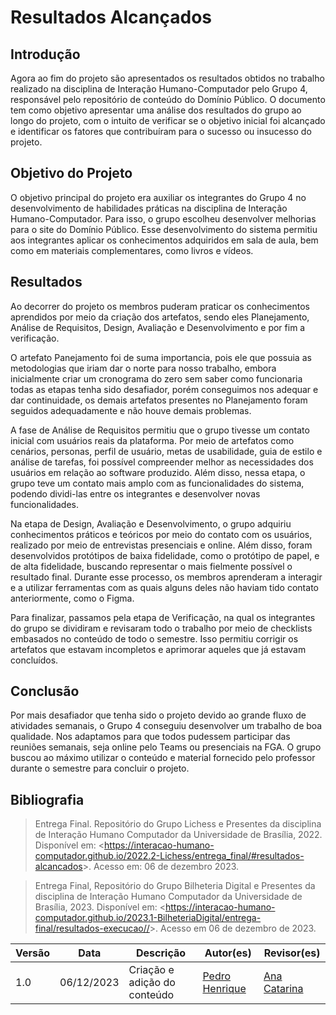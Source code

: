 # Resultados Alcançados

## Introdução

Agora ao fim do projeto são apresentados os resultados obtidos no trabalho realizado na disciplina de Interação Humano-Computador pelo Grupo 4, responsável pelo repositório de conteúdo do Domínio Público. O documento tem como objetivo apresentar uma análise dos resultados do grupo ao longo do projeto, com o intuito de verificar se o objetivo inicial foi alcançado e identificar os fatores que contribuíram para o sucesso ou insucesso do projeto.

## Objetivo do Projeto

O objetivo principal do projeto era auxiliar os integrantes do Grupo 4 no desenvolvimento de habilidades práticas na disciplina de Interação Humano-Computador. Para isso, o grupo escolheu desenvolver melhorias para o site do Domínio Público. Esse desenvolvimento do sistema permitiu aos integrantes aplicar os conhecimentos adquiridos em sala de aula, bem como em materiais complementares, como livros e vídeos.

## Resultados

Ao decorrer do projeto os membros puderam praticar os conhecimentos aprendidos por meio da criação dos artefatos, sendo eles Planejamento, Análise de Requisitos, Design, Avaliação e Desenvolvimento e por fim a verificação.

O artefato Panejamento foi de suma importancia, pois ele que possuia as metodologias que iriam dar o norte para nosso trabalho, embora inicialmente criar um cronograma do zero sem saber como funcionaria todas as etapas tenha sido desafiador, porém conseguimos nos adequar e dar continuidade, os demais artefatos presentes no Planejamento foram seguidos adequadamente e não houve demais problemas.

A fase de Análise de Requisitos permitiu que o grupo tivesse um contato inicial com usuários reais da plataforma. Por meio de artefatos como cenários, personas, perfil de usuário, metas de usabilidade, guia de estilo e análise de tarefas, foi possível compreender melhor as necessidades dos usuários em relação ao software produzido. Além disso, nessa etapa, o grupo teve um contato mais amplo com as funcionalidades do sistema, podendo dividi-las entre os integrantes e desenvolver novas funcionalidades.

Na etapa de Design, Avaliação e Desenvolvimento, o grupo adquiriu conhecimentos práticos e teóricos por meio do contato com os usuários, realizado por meio de entrevistas presenciais e online. Além disso, foram desenvolvidos protótipos de baixa fidelidade, como o protótipo de papel, e de alta fidelidade, buscando representar o mais fielmente possível o resultado final. Durante esse processo, os membros aprenderam a interagir e a utilizar ferramentas com as quais alguns deles não haviam tido contato anteriormente, como o Figma.

Para finalizar, passamos pela etapa de Verificação, na qual os integrantes do grupo se dividiram e revisaram todo o trabalho por meio de checklists embasados no conteúdo de todo o semestre. Isso permitiu corrigir os artefatos que estavam incompletos e aprimorar aqueles que já estavam concluídos.

## Conclusão

Por mais desafiador que tenha sido o projeto devido ao grande fluxo de atividades semanais, o Grupo 4 conseguiu desenvolver um trabalho de boa qualidade. Nos adaptamos para que todos pudessem participar das reuniões semanais, seja online pelo Teams ou presenciais na FGA. O grupo buscou ao máximo utilizar o conteúdo e material fornecido pelo professor durante o semestre para concluir o projeto.

## Bibliografia

> Entrega Final. Repositório do Grupo Lichess e Presentes da disciplina de Interação Humano Computador da Universidade de Brasília, 2022. Disponível em: <<https://interacao-humano-computador.github.io/2022.2-Lichess/entrega_final/#resultados-alcancados>>. Acesso em: 06 de dezembro 2023.

> Entrega Final, Repositório do Grupo Bilheteria Digital e Presentes da disciplina de Interação Humano Computador da Universidade de Brasília, 2023. Disponível em: <<https://interacao-humano-computador.github.io/2023.1-BilheteriaDigital/entrega-final/resultados-execucao//>>. Acesso em 06 de dezembro de 2023.







Versão | Data | Descrição | Autor(es) | Revisor(es) |
| ------ | :--------: | -------------------------------------- | ----------------------------------------------- | ---------------------------------------------- |
| 1.0 | 06/12/2023 | Criação e adição do conteúdo | [Pedro Henrique](https://github.com/pedro-hsf) | [Ana Catarina](https://github.com/an4catarina)|
